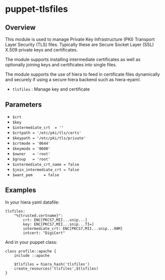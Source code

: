 # puppet-tlsfiles

## Overview

This module is used to manage Private Key Infrastructure (PKI) Transport Layer
Security (TLS) files. Typically these are Secure Socket Layer (SSL) X.509
private keys and certificates.

The module supports installing intermediate certificates as well as optionally
joining keys and certificates into single files.

The module supports the use of hiera to feed in certificate files dynamically and securely if using a secure hiera backend such as hiera-eyaml.

* `tlsfiles` : Manage key and certificate

## Parameters

* `$crt`
* `$key`
* `$intermediate_crt  = ''`
* `$crtpath = '/etc/pki/tls/certs'`
* `$keypath = '/etc/pki/tls/private'`
* `$crtmode = '0644'`
* `$keymode = '0600'`
* `$owner   = 'root'`
* `$group   = 'root'`
* `$intermediate_crt_name = false`
* `$join_intermediate_crt = false`
* `$want_pem     = false`

## Examples

In your hiera yaml datafile:
```
tlsfiles:
    "%{trusted.certname}":
        crt: ENC[PKCS7,MII...snip...]
        key: ENC[PKCS7,MII...snip...TI=]
        intermediate_crt: ENC[PKCS7,MII...snip...98M]
        intcert: "DigiCert"
```
And in your puppet class:
```
class profile::apache {
    include ::apache
  
    $tlsfiles = hiera_hash('tlsfiles')
    create_resources('tlsfiles',$tlsfiles)
}
```
